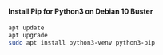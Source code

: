 #### Install Pip for Python3 on Debian 10 Buster
```bash
apt update
apt upgrade
sudo apt install python3-venv python3-pip
```
